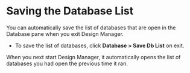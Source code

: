 # Saving the Database List

You can automatically save the list of databases that are open in the Database pane when you exit Design Manager.

* To save the list of databases, click **Database > Save Db List** on exit.

When you next start Design Manager, it automatically opens the list of databases you had open the previous time it ran.
